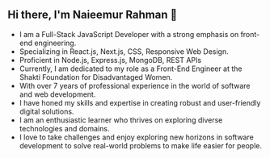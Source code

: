 ## Hi there, I'm Naieemur Rahman 👋

* I am a Full-Stack JavaScript Developer with a strong emphasis on front-end engineering.
* Specializing in React.js, Next.js, CSS, Responsive Web Design.
* Proficient in Node.js, Express.js, MongoDB, REST APIs
* Currently, I am dedicated to my role as a Front-End Engineer at the Shakti Foundation for Disadvantaged Women.
* With over 7 years of professional experience in the world of software and web development.
* I have honed my skills and expertise in creating robust and user-friendly digital solutions.
* I am an enthusiastic learner who thrives on exploring diverse technologies and domains.
* I love to take challenges and enjoy exploring new horizons in software development to solve real-world problems to make life easier for people.

<!--
**naieem-bd/naieem-bd** is a ✨ _special_ ✨ repository because its `README.md` (this file) appears on your GitHub profile.

Here are some ideas to get you started:

- 🔭 I’m currently working on ...
- 🌱 I’m currently learning ...
- 👯 I’m looking to collaborate on ...
- 🤔 I’m looking for help with ...
- 💬 Ask me about ...
- 📫 How to reach me: ...
- 😄 Pronouns: ...
- ⚡ Fun fact: ...
-->
